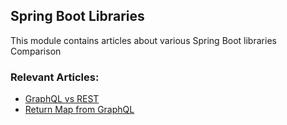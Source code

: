 ## Spring Boot Libraries

This module contains articles about various Spring Boot libraries Comparison

### Relevant Articles:

- [GraphQL vs REST](https://www.baeldung.com/graphql-vs-rest)
- [Return Map from GraphQL](https://www.baeldung.com/return-map-graphql)
